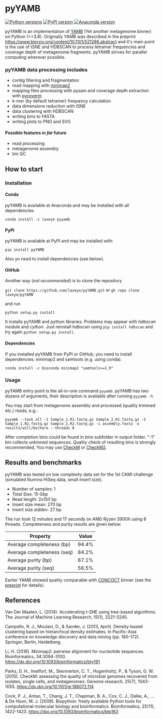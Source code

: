 # pyYAMB

[![Python versions](https://img.shields.io/pypi/pyversions/pyyamb.svg)](https://pypi.org/project/pyYAMB/)
[![PyPI version](https://img.shields.io/pypi/v/pyyamb.svg)](https://pypi.org/project/pyYAMB/)
[![Anaconda version](https://anaconda.org/laxeye/pyyamb/badges/version.svg)](https://anaconda.org/laxeye/pyyamb/)

pyYAMB is an implementation of [YAMB](https://github.com/laxeye/YAMB/) (Yet another metagenome binner) on Python (>=3.8). Originally YAMB was described in the preprint https://www.biorxiv.org/content/10.1101/521286.abstract and it's main point is the use of tSNE and HDBSCAN to process tetramer frequencies and coverage depth of metagenome fragments. pyYAMB strives for parallel computing wherever possible.

### pyYAMB data processing includes

* contig filtering and fragmentation
* read mapping with [minimap2](https://github.com/lh3/minimap2)
* mapping files processing with pysam and coverage depth extraction with [pycoverm](https://github.com/apcamargo/pycoverm)
* k-mer (by default tetramer) frequency calculation
* data dimensions reduction with tSNE
* data clustering with HDBSCAN
* writing bins to FASTA
* writing plots to PNG and SVG

#### Possible features in *far* future

* read processing
* metagenome assembly
* bin QC

## How to start

### Installation

#### Conda

pyYAMB is available at Anaconda and may be installed with all dependencies:

`conda install -c laxeye pyyamb`

#### PyPI

pyYAMB is available at PyPI and may be installed with:

`pip install pyYAMB`

Also yo need to install dependencies (see below).

#### GitHub

Another way (*not recommended*) is to clone the repository

`git clone https://github.com/laxeye/pyYAMB.git` or `gh repo clone laxeye/pyYAMB`

and run

`python setup.py install`

It installs pyYAMB and python libraries. Problems may appear with *hdbscan* module and *cython*. Just reinstall *hdbscan* using `pip install hdbscan` and try again `python setup.py install`.

#### Dependencies

If you installed pyYAMB from PyPI or GitHub, you need to install dependencies: minimap2 and samtools (e.g. using conda).

`conda install -c bioconda minimap2 "samtools>=1.9"`

### Usage

pyYAMB entry point is the all-in-one command `pyyamb`. pyYAMB has two dozens of arguments, their description is available after running `pyyamb -h`

You may start from metagenome assembly and processed (quality trimmed etc.) reads, e.g.:

`pyyamb --task all -1 Sample_1.R1.fastq.gz Sample_2.R1.fastq.gz -2 Sample_1.R2.fastq.gz Sample_2.R2.fastq.gz -i assembly.fasta -o results/will/be/here --threads 8`

After completion bins could be found in *bins* subfolder in output folder. "-1" bin collects unbinned sequences. Quality check of resulting bins is strongly recommended, You may use [CheckM](https://github.com/Ecogenomics/CheckM) or [CheckM2](https://github.com/chklovski/CheckM2).

## Results and benchmarks

pyYAMB was tested on low complexity data set for the 1st CAMI challenge (simulated Illumina HiSeq data, small insert size).

- Number of samples: 1
- Total Size: 15 Gbp
- Read length: 2x150 bp
- Insert size mean: 270 bp
- Insert size stddev: 27 bp

The run took 12 minutes and 17 seconds on AMD Ryzen 3900X using 8 threads. Completeness and purity results are given below:

|Property|Value|
|--------|-----|
|Average completeness (bp)|94.4%|
|Average completeness (seq)|84.2%|
|Average purity (bp)|67.1%|
|Average purity (seq)|56.5%|


Earlier YAMB showed quality comparable with [CONCOCT](https://github.com/BinPro/CONCOCT) binner (see the [preprint](https://www.biorxiv.org/content/10.1101/521286.abstract) for details).


## References

Van Der Maaten, L. (2014). Accelerating t-SNE using tree-based algorithms. The Journal of Machine Learning Research, 15(1), 3221-3245.

Campello, R. J., Moulavi, D., & Sander, J. (2013, April). Density-based clustering based on hierarchical density estimates. In Pacific-Asia conference on knowledge discovery and data mining (pp. 160-172). Springer, Berlin, Heidelberg.

Li, H. (2018). Minimap2: pairwise alignment for nucleotide sequences. Bioinformatics, 34:3094-3100. https://dx.doi.org/10.1093/bioinformatics/bty191

Parks, D. H., Imelfort, M., Skennerton, C. T., Hugenholtz, P., & Tyson, G. W. (2015). CheckM: assessing the quality of microbial genomes recovered from isolates, single cells, and metagenomes. Genome research, 25(7), 1043-1055. https://dx.doi.org/10.1101/gr.186072.114

Cock, P. J., Antao, T., Chang, J. T., Chapman, B. A., Cox, C. J., Dalke, A., ... & De Hoon, M. J. (2009). Biopython: freely available Python tools for computational molecular biology and bioinformatics. Bioinformatics, 25(11), 1422-1423. https://doi.org/10.1093/bioinformatics/btp163
